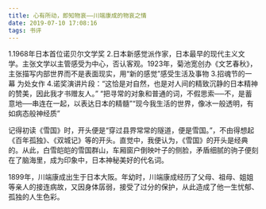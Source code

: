 ```yaml
---
title: 心有所动，即知物哀——川端康成的物哀之情
date: 2019-07-10 17:08:16
tags: 书评
---
```


1.1968年日本首位诺贝尔文学奖
2.日本新感觉派作家，日本最早的现代主义文学。主张文学以主管感受为中心，否认客观。1923年，菊池宽创办《文艺春秋》，主张描写内部世界而不是表面现实，用“新的感觉”感受生活及事物
3.招魂节的一幕 为处女作
4.诺奖演讲片段：“这恰是对自然，也是对人间的精致沉静的日本精神的赞美，因此我才书赠友人。” “把寻常的对象和普通的词，不假思索──不，是蓄意地──串连在一起，以表达日本的精髓”“现今我生活的世界，像冰一般透明，有如病态般神经质”


记得初读《雪国》时，开头便是“穿过县界常常的隧道，便是雪国。”，不由得想起《百年孤独》、《双城记》等的开头。直觉中，我便认为，《雪国》的开头是经典的。从此，白雪皑皑的雪国群山，车厢窗户倒映叶子的侧脸，矛盾细腻的驹子便刻在了脑海里，成为印象中，日本神秘美好的代名词。

1899年，川端康成出生于日本大阪。年幼时，川端康成经历了父母、祖母、姐姐等亲人的接连病故，又因身体孱弱，接受了过分的保护，从此造成了他一生忧郁、孤独的人生色彩。